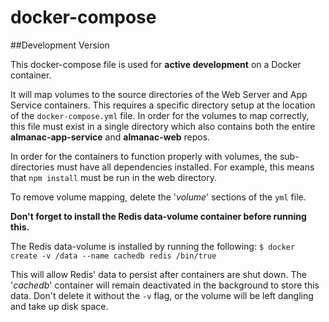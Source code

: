 # docker-compose

##Development Version

This docker-compose file is used for **active development** on a Docker container.

It will map volumes to the source directories of the Web Server and App Service containers. This requires a specific directory setup at the location of the `docker-compose.yml` file. In order for the volumes to map correctly, this file must exist in a single directory which also contains both the entire **almanac-app-service** and **almanac-web** repos.

In order for the containers to function properly with volumes, the sub-directories must have all dependencies installed. For example, this means that `npm install` must be run in the web directory.

To remove volume mapping, delete the '*volume*' sections of the `yml` file.

**Don't forget to install the Redis data-volume container before running this.**

The Redis data-volume is installed by running the following: 
`$ docker create -v /data --name cachedb redis /bin/true`

This will allow Redis' data to persist after containers are shut down. The '*cachedb*' container will remain deactivated in the background to store this data. Don't delete it without the `-v` flag, or the volume will be left dangling and take up disk space.
